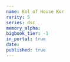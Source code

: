 ```yaml
---
name: Kol of House Kor
rarity: 5
series: dsc
memory_alpha:
bigbook_tier: -1
in_portal: true
date:
published: true
---
```



